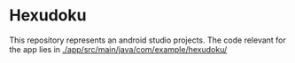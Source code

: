 # Hexudoku

This repository represents an android studio projects. The code relevant for the app lies in [./app/src/main/java/com/example/hexudoku/](./app/src/main/java/com/example/hexudoku/)